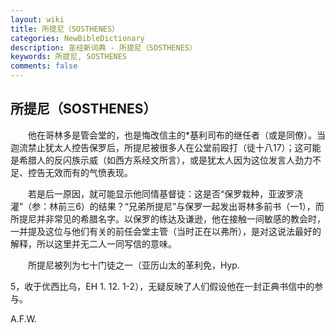 ```yaml
---
layout: wiki
title: 所提尼（SOSTHENES）
categories: NewBibleDictionary
description: 圣经新词典 - 所提尼（SOSTHENES）
keywords: 所提尼, SOSTHENES
comments: false
---
```


## 所提尼（SOSTHENES）

　　他在哥林多是管会堂的，也是悔改信主的*基利司布的继任者（或是同僚）。当迦流禁止犹太人控告保罗后，所提尼被很多人在公堂前殴打（徒十八17）；这可能是希腊人的反闪族示威（如西方系经文所言），或是犹太人因为这位发言人劲力不足、控告无效而有的气愤表现。

　　若是后一原因，就可能显示他同情基督徒：这是否“保罗栽种，亚波罗浇灌”（参：林前三6）的结果？“兄弟所提尼”与保罗一起发出哥林多前书（一1），而所提尼并非常见的希腊名字。以保罗的练达及谦逊，他在接触一间敏感的教会时，一并提及这位与他们有关的前任会堂主管（当时正在以弗所），是对这说法最好的解释，所以这里并无二人一同写信的意味。

　　所提尼被列为七十门徒之一（亚历山太的革利免，Hyp.

5，收于优西比乌，EH 1. 12. 1-2），无疑反映了人们假设他在一封正典书信中的参与。

A.F.W.








